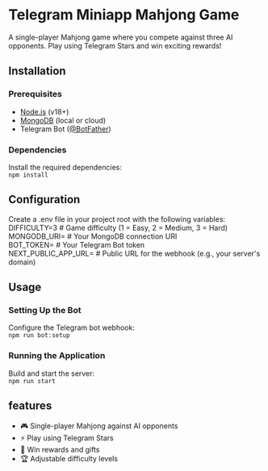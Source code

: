 # Telegram Miniapp Mahjong Game
A single-player Mahjong game where you compete against three AI opponents. Play using Telegram Stars and win exciting rewards!
## Installation
### Prerequisites
- [Node.js](https://nodejs.org/) (v18+)
- [MongoDB](https://www.mongodb.com/) (local or cloud)
- Telegram Bot ([@BotFather](https://t.me/BotFather))
### Dependencies
Install the required dependencies:  
`npm install`
## Configuration
Create a .env file in your project root with the following variables:  
DIFFICULTY=3       # Game difficulty (1 = Easy, 2 = Medium, 3 = Hard)  
MONGODB_URI=       # Your MongoDB connection URI  
BOT_TOKEN=         # Your Telegram Bot token  
NEXT_PUBLIC_APP_URL= # Public URL for the webhook (e.g., your server's domain)
## Usage
### Setting Up the Bot
Configure the Telegram bot webhook:  
`npm run bot:setup`
### Running the Application
Build and start the server:  
`npm run start`
## features
- 🎮 Single-player Mahjong against AI opponents
- ⚡ Play using Telegram Stars
- 🎁 Win rewards and gifts
- 🏆 Adjustable difficulty levels
